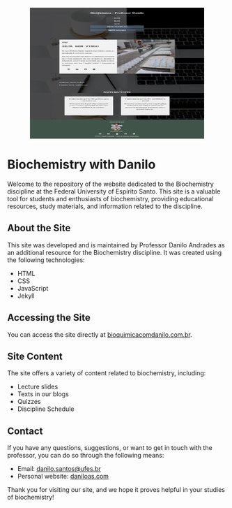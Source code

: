 <p align="center">
  <img width="400" height="300" src="assets/home.png">
</p>

# Biochemistry with Danilo

Welcome to the repository of the website dedicated to the Biochemistry discipline at the Federal University of Espírito Santo. This site is a valuable tool for students and enthusiasts of biochemistry, providing educational resources, study materials, and information related to the discipline.

## About the Site

This site was developed and is maintained by Professor Danilo Andrades as an additional resource for the Biochemistry discipline. It was created using the following technologies:

- HTML
- CSS
- JavaScript
- Jekyll

## Accessing the Site

You can access the site directly at [bioquimicacomdanilo.com.br](https://bioquimicacomdanilo.com.br).

## Site Content

The site offers a variety of content related to biochemistry, including:

- Lecture slides
- Texts in our blogs
- Quizzes
- Discipline Schedule

## Contact

If you have any questions, suggestions, or want to get in touch with the professor, you can do so through the following means:

- Email: [danilo.santos@ufes.br](mailto:danilo.santos@ufes.br)
- Personal website: [daniloas.com](https://daniloas.com/)

Thank you for visiting our site, and we hope it proves helpful in your studies of biochemistry!
